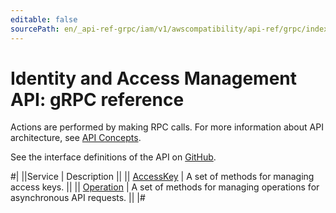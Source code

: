 ```yaml
---
editable: false
sourcePath: en/_api-ref-grpc/iam/v1/awscompatibility/api-ref/grpc/index.md
---
```


# Identity and Access Management API: gRPC reference

Actions are performed by making RPC calls. For more information about API architecture, see [API Concepts](/docs/api-design-guide/).

See the interface definitions of the API on [GitHub](https://github.com/yandex-cloud/cloudapi).

#|
||Service | Description ||
|| [AccessKey](AccessKey/index.md) | A set of methods for managing access keys. ||
|| [Operation](Operation/index.md) | A set of methods for managing operations for asynchronous API requests. ||
|#